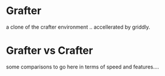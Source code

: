 # Grafter

a clone of the crafter environment .. accellerated by griddly.


# Grafter vs Crafter

some comparisons to go here in terms of speed and features....